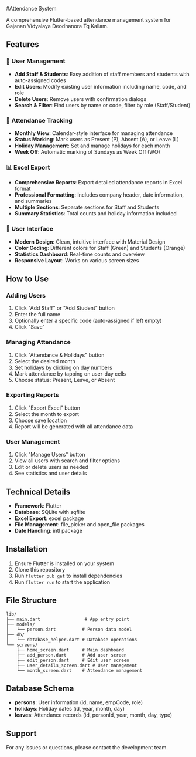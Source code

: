 #Attendance System

A comprehensive Flutter-based attendance management system for Gajanan Vidyalaya Deodhanora Tq Kallam.

## Features

### 🏢 User Management
- **Add Staff & Students**: Easy addition of staff members and students with auto-assigned codes
- **Edit Users**: Modify existing user information including name, code, and role
- **Delete Users**: Remove users with confirmation dialogs
- **Search & Filter**: Find users by name or code, filter by role (Staff/Student)

### 📅 Attendance Tracking
- **Monthly View**: Calendar-style interface for managing attendance
- **Status Marking**: Mark users as Present (P), Absent (A), or Leave (L)
- **Holiday Management**: Set and manage holidays for each month
- **Week Off**: Automatic marking of Sundays as Week Off (WO)

### 📊 Excel Export
- **Comprehensive Reports**: Export detailed attendance reports in Excel format
- **Professional Formatting**: Includes company header, date information, and summaries
- **Multiple Sections**: Separate sections for Staff and Students
- **Summary Statistics**: Total counts and holiday information included

### 🎨 User Interface
- **Modern Design**: Clean, intuitive interface with Material Design
- **Color Coding**: Different colors for Staff (Green) and Students (Orange)
- **Statistics Dashboard**: Real-time counts and overview
- **Responsive Layout**: Works on various screen sizes

## How to Use

### Adding Users
1. Click "Add Staff" or "Add Student" button
2. Enter the full name
3. Optionally enter a specific code (auto-assigned if left empty)
4. Click "Save"

### Managing Attendance
1. Click "Attendance & Holidays" button
2. Select the desired month
3. Set holidays by clicking on day numbers
4. Mark attendance by tapping on user-day cells
5. Choose status: Present, Leave, or Absent

### Exporting Reports
1. Click "Export Excel" button
2. Select the month to export
3. Choose save location
4. Report will be generated with all attendance data

### User Management
1. Click "Manage Users" button
2. View all users with search and filter options
3. Edit or delete users as needed
4. See statistics and user details

## Technical Details

- **Framework**: Flutter
- **Database**: SQLite with sqflite
- **Excel Export**: excel package
- **File Management**: file_picker and open_file packages
- **Date Handling**: intl package

## Installation

1. Ensure Flutter is installed on your system
2. Clone this repository
3. Run `flutter pub get` to install dependencies
4. Run `flutter run` to start the application

## File Structure

```
lib/
├── main.dart                 # App entry point
├── models/
│   └── person.dart          # Person data model
├── db/
│   └── database_helper.dart # Database operations
└── screens/
    ├── home_screen.dart     # Main dashboard
    ├── add_person.dart      # Add user screen
    ├── edit_person.dart     # Edit user screen
    ├── user_details_screen.dart # User management
    └── month_screen.dart    # Attendance management
```

## Database Schema

- **persons**: User information (id, name, empCode, role)
- **holidays**: Holiday dates (id, year, month, day)
- **leaves**: Attendance records (id, personId, year, month, day, type)

## Support

For any issues or questions, please contact the development team.

